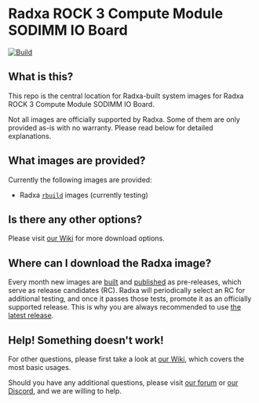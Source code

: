 # Radxa ROCK 3 Compute Module SODIMM IO Board
[![Build](https://github.com/radxa-build/radxa-cm3-sodimm-io/workflows/Build/badge.svg)](https://github.com/radxa-build/radxa-cm3-sodimm-io/actions/workflows/build.yml)

## What is this?

This repo is the central location for Radxa-built system images for Radxa ROCK 3 Compute Module SODIMM IO Board.

Not all images are officially supported by Radxa. Some of them are only provided as-is with no warranty. Please read below for detailed explanations.

## What images are provided?

Currently the following images are provided:
* Radxa [`rbuild`](https://github.com/radxa-repo/rbuild) images (currently testing)

## Is there any other options?

Please visit [our Wiki](https://wiki.radxa.com/Rock3/downloads) for more download options.

## Where can I download the Radxa image?

Every month new images are [built](https://github.com/radxa-build/radxa-cm3-sodimm-io/actions/workflows/build.yml) and [published](https://github.com/radxa-build/radxa-cm3-sodimm-io/releases) as pre-releases, which serve as release candidates (RC). Radxa will periodically select an RC for additional testing, and once it passes those tests, promote it as an officially supported release. This is why you are always recommended to use [the latest release](https://github.com/radxa-build/radxa-cm3-sodimm-io/releases/latest).

## Help! Something doesn't work!

For other questions, please first take a look at [our Wiki](https://wiki.radxa.com/Rock3/CM/CM3S), which covers the most basic usages.

Should you have any additional questions, please visit [our forum](https://forum.radxa.com/) or [our Discord](https://rock.sh/go), and we are willing to help.
